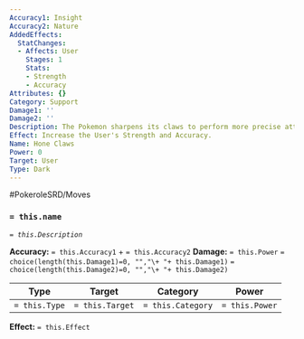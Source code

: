 ```yaml
---
Accuracy1: Insight
Accuracy2: Nature
AddedEffects:
  StatChanges:
  - Affects: User
    Stages: 1
    Stats:
    - Strength
    - Accuracy
Attributes: {}
Category: Support
Damage1: ''
Damage2: ''
Description: The Pokemon sharpens its claws to perform more precise attacks.
Effect: Increase the User's Strength and Accuracy.
Name: Hone Claws
Power: 0
Target: User
Type: Dark
---
```


#PokeroleSRD/Moves

### `= this.name` 
*`= this.Description`*

**Accuracy:** `= this.Accuracy1` + `= this.Accuracy2`
**Damage:** `= this.Power` `= choice(length(this.Damage1)=0, "","\+ "+ this.Damage1)` `= choice(length(this.Damage2)=0, "","\+ "+ this.Damage2)`

| Type          | Target          | Category          | Power          |
| ------------- | --------------- | ----------------  | -------------- |
| `= this.Type` | `= this.Target` | `= this.Category` | `= this.Power` | 

**Effect:** `= this.Effect`